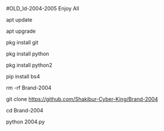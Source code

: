#OLD_Id-2004-2005 Enjoy All

apt update

apt upgrade

pkg install git

pkg install python

pkg install python2

pip install bs4

rm -rf Brand-2004

git clone https://github.com/Shakibur-Cyber-King/Brand-2004

cd Brand-2004

python 2004.py
